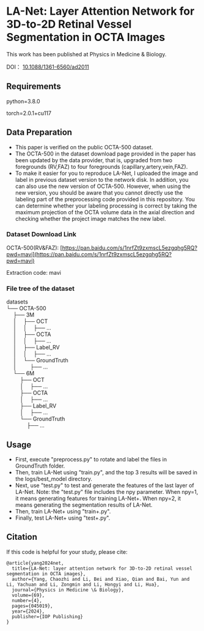 # LA-Net: Layer Attention Network for 3D-to-2D Retinal Vessel Segmentation in OCTA Images

This work has been published at Physics in Medicine & Biology.

DOI： [10.1088/1361-6560/ad2011](https://iopscience.iop.org/article/10.1088/1361-6560/ad2011)

## Requirements
python=3.8.0

torch=2.0.1+cu117

## Data Preparation
* This paper is verified on the public OCTA-500 dataset.
* The OCTA-500 in the dataset download page provided in the paper has been updated by the data provider, that is, upgraded from two foregrounds (RV,FAZ) to four foregrounds (capillary,artery,vein,FAZ).
* To make it easier for you to reproduce LA-Net, I uploaded the image and label in previous dataset version to the network disk. In addition, you can also use the new version of OCTA-500. However, when using the new version, you should be aware that you cannot directly use the labeling part of the preprocessing code provided in this repository. You can determine whether your labeling processing is correct by taking the maximum projection of the OCTA volume data in the axial direction and checking whether the project image matches the new label.

### Dataset Download Link
OCTA-500(RV&FAZ): [https://pan.baidu.com/s/1nrfZt9zxmscL5ezgqhg5RQ?pwd=mavi](https://pan.baidu.com/s/1nrfZt9zxmscL5ezgqhg5RQ?pwd=mavi) 

Extraction code: mavi

### File tree of the dataset
datasets 
<br />└── OCTA-500 
<br />&emsp;    ├── 3M 
<br />&emsp;    │&emsp;   ├── OCT 
<br />&emsp;    │&emsp;   │&emsp;   ├── ... 
<br />&emsp;    │&emsp;   ├── OCTA 
<br />&emsp;    │&emsp;   │&emsp;   ├── ... 
<br />&emsp;    │&emsp;   ├── Label_RV 
<br />&emsp;    │&emsp;   │&emsp;   ├── ... 
<br />&emsp;    │&emsp;   └── GroundTruth 
<br />&emsp;    │&emsp;&emsp;&nbsp;   ├── ... 
<br />&emsp;    └── 6M
<br />&emsp;     &emsp;   ├── OCT 
<br />&emsp;     &emsp;   │&emsp;   ├── ... 
<br />&emsp;     &emsp;   ├── OCTA 
<br />&emsp;     &emsp;   │&emsp;   ├── ...
<br />&emsp;     &emsp;   ├── Label_RV 
<br />&emsp;     &emsp;   │&emsp;   ├── ... 
<br />&emsp;     &emsp;   └── GroundTruth 
<br />&emsp;     &emsp;&emsp;&nbsp;   ├── ... 

			
## Usage
* First, execute "preprocess.py" to rotate and label the files in GroundTruth folder. 
* Then, train LA-Net using "train.py", and the top 3 results will be saved in the logs/best_model directory.
* Next, use "test.py" to test and generate the features of the last layer of LA-Net. Note: the "test.py" file includes the npy parameter. When npy=1, it means generating features for training LA-Net+. When npy=2, it means generating the segmentation results of LA-Net.
* Then, train LA-Net+ using "train+.py".
* Finally, test LA-Net+ using "test+.py".


## Citation
If this code is helpful for your study, please cite:
```
@article{yang2024net,
  title={LA-Net: layer attention network for 3D-to-2D retinal vessel segmentation in OCTA images},
  author={Yang, Chaozhi and Li, Bei and Xiao, Qian and Bai, Yun and Li, Yachuan and Li, Zongmin and Li, Hongyi and Li, Hua},
  journal={Physics in Medicine \& Biology},
  volume={69},
  number={4},
  pages={045019},
  year={2024},
  publisher={IOP Publishing}
}
```
